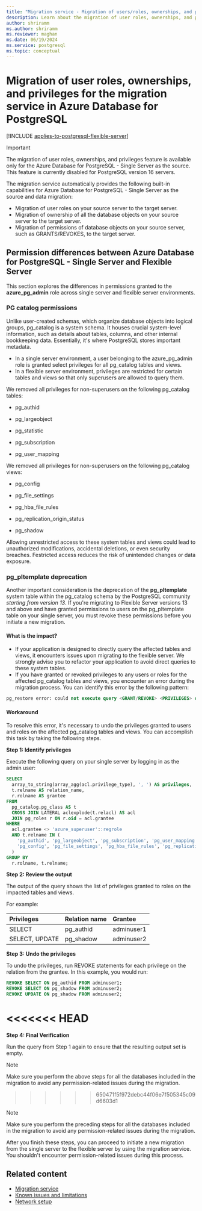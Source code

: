 ```yaml
---
title: "Migration service - Migration of users/roles, ownerships, and privileges"
description: Learn about the migration of user roles, ownerships, and privileges along with schema and data for the migration service in Azure Database for PostgreSQL.
author: shriramm
ms.author: shriramm
ms.reviewer: maghan
ms.date: 06/19/2024
ms.service: postgresql
ms.topic: conceptual
---
```


# Migration of user roles, ownerships, and privileges for the migration service in Azure Database for PostgreSQL

[!INCLUDE [applies-to-postgresql-flexible-server](~/reusable-content/ce-skilling/azure/includes/postgresql/includes/applies-to-postgresql-flexible-server.md)]

> [!IMPORTANT]  
> The migration of user roles, ownerships, and privileges feature is available only for the Azure Database for PostgreSQL - Single Server as the source. This feature is currently disabled for PostgreSQL version 16 servers.

The migration service automatically provides the following built-in capabilities for Azure Database for PostgreSQL - Single Server as the source and data migration:

- Migration of user roles on your source server to the target server.
- Migration of ownership of all the database objects on your source server to the target server.
- Migration of permissions of database objects on your source server, such as GRANTS/REVOKES, to the target server.

## Permission differences between Azure Database for PostgreSQL - Single Server and Flexible Server

This section explores the differences in permissions granted to the **azure_pg_admin** role across single server and flexible server environments.

### PG catalog permissions

Unlike user-created schemas, which organize database objects into logical groups, pg_catalog is a system schema. It houses crucial system-level information, such as details about tables, columns, and other internal bookkeeping data. Essentially, it's where PostgreSQL stores important metadata.

- In a single server environment, a user belonging to the azure_pg_admin role is granted select privileges for all pg_catalog tables and views.
- In a flexible server environment, privileges are restricted for certain tables and views so that only superusers are allowed to query them.

We removed all privileges for non-superusers on the following pg_catalog tables:

- pg_authid

- pg_largeobject

- pg_statistic

- pg_subscription

- pg_user_mapping

We removed all privileges for non-superusers on the following pg_catalog views:

- pg_config

- pg_file_settings

- pg_hba_file_rules

- pg_replication_origin_status

- pg_shadow

Allowing unrestricted access to these system tables and views could lead to unauthorized modifications, accidental deletions, or even security breaches. Festricted access reduces the risk of unintended changes or data exposure.

### pg_pltemplate deprecation

Another important consideration is the deprecation of the **pg_pltemplate** system table within the pg_catalog schema by the PostgreSQL community *starting from version 13*. If you're migrating to Flexible Server versions 13 and above and have granted permissions to users on the pg_pltemplate table on your single server, you must revoke these permissions before you initiate a new migration.

#### What is the impact?

- If your application is designed to directly query the affected tables and views, it encounters issues upon migrating to the flexible server. We strongly advise you to refactor your application to avoid direct queries to these system tables.
- If you have granted or revoked privileges to any users or roles for the affected pg_catalog tables and views, you encounter an error during the migration process. You can identify this error by the following pattern:

```sql
pg_restore error: could not execute query <GRANT/REVOKE> <PRIVILEGES> on <affected TABLE/VIEWS> to <user>.
 ```

#### Workaround

To resolve this error, it's necessary to undo the privileges granted to users and roles on the affected pg_catalog tables and views. You can accomplish this task by taking the following steps.

**Step 1: Identify privileges**

Execute the following query on your single server by logging in as the admin user:

```sql
SELECT
  array_to_string(array_agg(acl.privilege_type), ', ') AS privileges,
  t.relname AS relation_name, 
  r.rolname AS grantee
FROM
  pg_catalog.pg_class AS t
  CROSS JOIN LATERAL aclexplode(t.relacl) AS acl
  JOIN pg_roles r ON r.oid = acl.grantee
WHERE
  acl.grantee <> 'azure_superuser'::regrole
  AND t.relname IN (
    'pg_authid', 'pg_largeobject', 'pg_subscription', 'pg_user_mapping', 'pg_statistic',
    'pg_config', 'pg_file_settings', 'pg_hba_file_rules', 'pg_replication_origin_status', 'pg_shadow', 'pg_pltemplate'
  )
GROUP BY
  r.rolname, t.relname;

```

**Step 2: Review the output**

The output of the query shows the list of privileges granted to roles on the impacted tables and views.

For example:

| Privileges | Relation name | Grantee |
| :--- |:--- |:--- | 
| SELECT | pg_authid | adminuser1 |
| SELECT, UPDATE |pg_shadow | adminuser2 |

**Step 3: Undo the privileges**

To undo the privileges, run REVOKE statements for each privilege on the relation from the grantee. In this example, you would run:

```sql
REVOKE SELECT ON pg_authid FROM adminuser1;
REVOKE SELECT ON pg_shadow FROM adminuser2;
REVOKE UPDATE ON pg_shadow FROM adminuser2;
```
<<<<<<< HEAD
=======

**Step 4: Final Verification**

Run the query from Step 1 again to ensure that the resulting output set is empty.

> [!NOTE]
> Make sure you perform the above steps for all the databases included in the migration to avoid any permission-related issues during the migration.
>>>>>>> 650471f5f972debc44f06e7f505345c09d6603d1

> [!NOTE]
> Make sure you perform the preceding steps for all the databases included in the migration to avoid any permission-related issues during the migration.

After you finish these steps, you can proceed to initiate a new migration from the single server to the flexible server by using the migration service. You shouldn't encounter permission-related issues during this process.

## Related content

- [Migration service](concepts-migration-service-postgresql.md)
- [Known issues and limitations](concepts-known-issues-migration-service.md)
- [Network setup](how-to-network-setup-migration-service.md)
